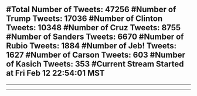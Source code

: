 #Total Number of Tweets: 47256 
#Number of Trump Tweets: 17036
#Number of Clinton Tweets: 10348
#Number of Cruz Tweets: 8755
#Number of Sanders Tweets: 6670
#Number of Rubio Tweets: 1884
#Number of Jeb! Tweets: 1627
#Number of Carson Tweets: 603
#Number of Kasich Tweets: 353
#Current Stream Started at Fri Feb 12 22:54:01 MST
---
---
---
